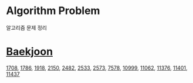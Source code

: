 # Algorithm Problem
알고리즘 문제 정리  

# [Baekjoon](https://acmicpc.net)  
[1708](./Baekjoon/1708/solve.md), [1786](./Baekjoon/1786/solve.md), [1918](./Baekjoon/1918/solve.md), [2150](./Baekjoon/2150/solve.md), [2482](./Baekjoon/2482/solve.md), [2533](./Baekjoon/2533/solve.md), [2573](./Baekjoon/2573/solve.md), [7578](./Baekjoon/7578/solve.md), [10999](./Baekjoon/10999/solve.md), [11062](./Baekjoon/11062/solve.md), [11376](./Baekjoon/11376/solve.md), [11401](./Baekjoon/11401/solve.md), [11437](./Baekjoon/11437/solve.md)  
